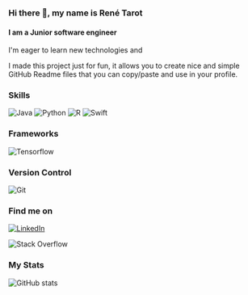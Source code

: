 ### Hi there 👋, my name is René Tarot
#### I am a Junior software engineer

I'm eager to learn new technologies and 

I made this project just for fun, it allows you to create nice and simple GitHub Readme files that you can copy/paste and use in your profile.

### Skills 
![Java](https://img.shields.io/badge/Java-FE8B4D?style=for-the-badge) ![Python](https://img.shields.io/badge/Python-FE8B4D?style=for-the-badge)  ![R](https://img.shields.io/badge/R-FE8B4D?style=for-the-badge) ![Swift](https://img.shields.io/badge/Swift-FE8B4D?style=for-the-badge)

### Frameworks 
![Tensorflow](https://img.shields.io/badge/Tensorflow-62F53B?style=for-the-badge) 

### Version Control
![Git](https://img.shields.io/badge/Git-F56C22?style=for-the-badge)

### Find me on

[![LinkedIn]([https://img.shields.io/badge/LinkedIn-0077B5?style=for-the-badge&logo=linkedin&logoColor=white])](https://www.linkedin.com/in/rene-tarot- "LinkedIn")

 ![Stack Overflow](https://img.shields.io/badge/-Stackoverflow-FE7A16?style=for-the-badge&logo=stack-overflow&logoColor=white)

### My Stats

![GitHub stats](https://github-readme-stats.vercel.app/api?username=Rene-Tarot&show_icons=true&theme=radical)  

